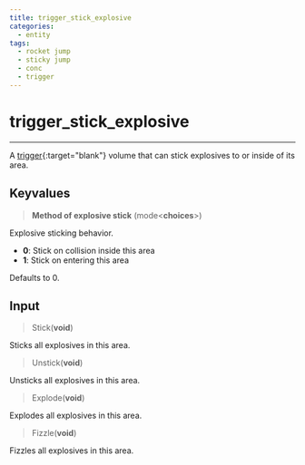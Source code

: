 ```yaml
---
title: trigger_stick_explosive
categories:
  - entity
tags:
  - rocket jump
  - sticky jump
  - conc
  - trigger
---
```


# trigger_stick_explosive

---

A [trigger](https://developer.valvesoftware.com/wiki/Triggers){:target="blank"} volume that can stick explosives to or inside of its area.

## Keyvalues

> **Method of explosive stick** (mode&lt;**choices**&gt;)

Explosive sticking behavior.

- **0**: Stick on collision inside this area
- **1**: Stick on entering this area

Defaults to 0.

## Input

> Stick(**void**)

Sticks all explosives in this area.

> Unstick(**void**)

Unsticks all explosives in this area.

> Explode(**void**)

Explodes all explosives in this area.

> Fizzle(**void**)

Fizzles all explosives in this area.
